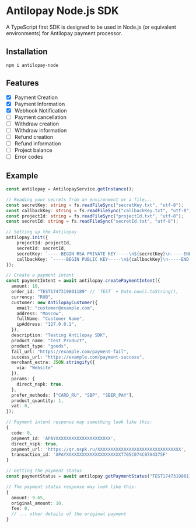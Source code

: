 # Antilopay Node.js SDK

A TypeScript first SDK is designed to be used in Node.js (or equivalent environments) for Antilopay payment processor.

## Installation

`npm i antilopay-node`

## Features

- [x] Payment Creation
- [x] Payment Information
- [x] Webhook Notification
- [ ] Payment cancellation
- [ ] Withdraw creation
- [ ] Withdraw information
- [ ] Refund creation
- [ ] Refund information
- [ ] Project balance
- [ ] Error codes

## Example

```ts
const antilopay = AntilopayService.getInstance();

// Reading your secrets from an environment or a file...
const secretKey: string = fs.readFileSync("secretKey.txt", "utf-8");
const callbackKey: string = fs.readFileSync("callbackKey.txt", "utf-8");
const projectId: string = fs.readFileSync("projectId.txt", "utf-8");
const secretId: string = fs.readFileSync("secretId.txt", "utf-8");

// Setting up the Antilopay
antilopay.init({
	projectId: projectId,
	secretId: secretId,
	secretKey: `-----BEGIN RSA PRIVATE KEY-----\n${secretKey}\n-----END RSA PRIVATE KEY-----`,
	callbackKey: `-----BEGIN PUBLIC KEY-----\n${callbackKey}\n-----END PUBLIC KEY-----`,
});

// Create a payment intent
const paymentIntent = await antilopay.createPaymentIntent({
  amount: 10,
  order_id: "TEST1747319801189" // `TEST` + Date.now().toString(),
  currency: "RUB",
  customer: new AntilopayCustomer({
    email: "customer@example.com",
    address: "Moscow",
    fullName: "Customer Name",
    ipAddress: "127.0.0.1",
  }),
  description: "Testing Antilopay SDK",
  product_name: "Test Product",
  product_type: "goods",
  fail_url: "https://example.com/payment-fail",
  success_url: "https://example.com/payment-success",
  merchant_extra: JSON.stringify({
    via: "Website"
  }),
  params: {
    direct_nspk: true,
  },
  prefer_methods: ["CARD_RU", "SBP", "SBER_PAY"],
  product_quantity: 1,
  vat: 0,
});

// Payment intent response may something look like this:
{
  code: 0,
  payment_id: 'APAYXXXXXXXXXXXXXXXXXXXXX',
  direct_nspk: true,
  payment_url: 'https://qr.nspk.ru/XXXXXXXXXXXXXXXXXXXXXXXXXXXXXXXX',
  transaction_id: 'APAYXXXXXXXXXXXXXXXXXXXXXT705C074C07A4375F'
}

// Getting the payment status
const paymentStatus = await antilopay.getPaymentStatus("TEST1747319801189");

// The payment status response may look like this:
{
  amount: 9.65,
  original_amount: 10,
  fee: 0,
  // ... other details of the original payment
}
```

